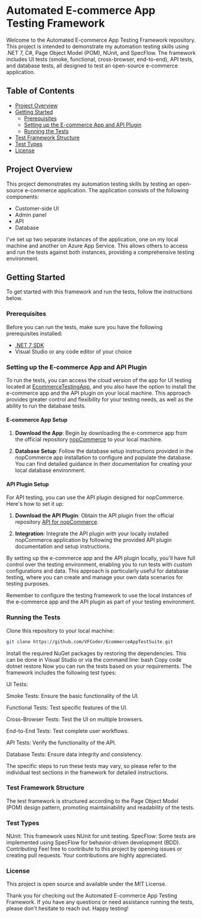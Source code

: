 # Automated E-commerce App Testing Framework

Welcome to the Automated E-commerce App Testing Framework repository. This project is intended to demonstrate my automation testing skills using .NET 7, C#, Page Object Model (POM), NUnit, and SpecFlow. The framework includes UI tests (smoke, functional, cross-browser, end-to-end), API tests, and database tests, all designed to test an open-source e-commerce application.

## Table of Contents
- [Project Overview](#project-overview)
- [Getting Started](#getting-started)
  - [Prerequisites](#prerequisites)
  - [Setting up the E-commerce App and API Plugin](#setting-up-the-e-commerce-app-and-api-plugin)
  - [Running the Tests](#running-the-tests)
- [Test Framework Structure](#test-framework-structure)
- [Test Types](#test-types)
- [License](#license)

## Project Overview

This project demonstrates my automation testing skills by testing an open-source e-commerce application. The application consists of the following components:

- Customer-side UI
- Admin panel
- API
- Database

I've set up two separate instances of the application, one on my local machine and another on Azure App Service. This allows others to access and run the tests against both instances, providing a comprehensive testing environment.

## Getting Started

To get started with this framework and run the tests, follow the instructions below.

### Prerequisites

Before you can run the tests, make sure you have the following prerequisites installed:

- [.NET 7 SDK](https://dotnet.microsoft.com/download/dotnet/7.0)
- Visual Studio or any code editor of your choice

### Setting up the E-commerce App and API Plugin

To run the tests, you can access the cloud version of the app for UI testing located at [EcommerceTestingApp](https://ecommercetestingapp.azurewebsites.net/), and you also have the option to install the e-commerce app and the API plugin on your local machine. This approach provides greater control and flexibility for your testing needs, as well as the ability to run the database tests.

#### E-commerce App Setup

1. **Download the App**: Begin by downloading the e-commerce app from the official repository [nopCommerce](https://github.com/nopSolutions/nopCommerce) to your local machine.

2. **Database Setup**: Follow the database setup instructions provided in the nopCommerce app installation to configure and populate the database. You can find detailed guidance in their documentation for creating your local database environment.

#### API Plugin Setup

For API testing, you can use the API plugin designed for nopCommerce. Here's how to set it up:

1. **Download the API Plugin**: Obtain the API plugin from the official repository [API for nopCommerce](https://github.com/stepanbenes/api-for-nopcommerce).

2. **Integration**: Integrate the API plugin with your locally installed nopCommerce application by following the provided API plugin documentation and setup instructions.

By setting up the e-commerce app and the API plugin locally, you'll have full control over the testing environment, enabling you to run tests with custom configurations and data. This approach is particularly useful for database testing, where you can create and manage your own data scenarios for testing purposes.

Remember to configure the testing framework to use the local instances of the e-commerce app and the API plugin as part of your testing environment.

### Running the Tests

Clone this repository to your local machine:

```bash
git clone https://github.com/VFCoder/EcommerceAppTestSuite.git
```

Install the required NuGet packages by restoring the dependencies. This can be done in Visual Studio or via the command line:
bash
Copy code
dotnet restore
Now you can run the tests based on your requirements. The framework includes the following test types:

UI Tests:

Smoke Tests: Ensure the basic functionality of the UI.

Functional Tests: Test specific features of the UI.

Cross-Browser Tests: Test the UI on multiple browsers.

End-to-End Tests: Test complete user workflows.

API Tests: Verify the functionality of the API.

Database Tests: Ensure data integrity and consistency.

The specific steps to run these tests may vary, so please refer to the individual test sections in the framework for detailed instructions.

### Test Framework Structure
The test framework is structured according to the Page Object Model (POM) design pattern, promoting maintainability and readability of the tests.

### Test Types
NUnit: This framework uses NUnit for unit testing.
SpecFlow: Some tests are implemented using SpecFlow for behavior-driven development (BDD).
Contributing
Feel free to contribute to this project by opening issues or creating pull requests. Your contributions are highly appreciated.

### License
This project is open source and available under the MIT License.

Thank you for checking out the Automated E-commerce App Testing Framework. If you have any questions or need assistance running the tests, please don't hesitate to reach out. Happy testing!
